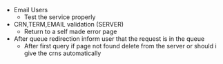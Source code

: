 + Email Users
    - Test the service properly
+ CRN,TERM,EMAIL validation (SERVER)
    - Return to a self made error page
+ After queue redirection inform user that the request is in the queue
    - After first query if page not found delete from the server or should i give the crns automatically